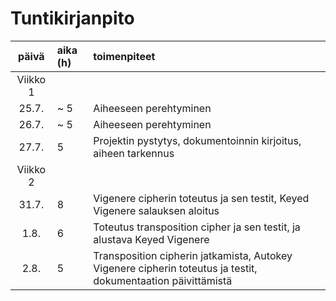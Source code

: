 # Tuntikirjanpito

| päivä   | aika (h) | toimenpiteet |
| :----:|:--------| :----------|
| Viikko 1 |   
| 25.7. | ~ 5 | Aiheeseen perehtyminen |
| 26.7. | ~ 5 | Aiheeseen perehtyminen |
| 27.7. | 5 | Projektin pystytys, dokumentoinnin kirjoitus, aiheen tarkennus |
| Viikko 2 |
| 31.7. | 8 | Vigenere cipherin toteutus ja sen testit, Keyed Vigenere salauksen aloitus |
| 1.8. | 6 | Toteutus transposition cipher ja sen testit, ja alustava Keyed Vigenere |
| 2.8. | 5 | Transposition cipherin jatkamista, Autokey Vigenere cipherin toteutus ja testit, dokumentaation päivittämistä |
